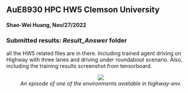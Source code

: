 ## AuE8930 HPC HW5 Clemson University
#### Shao-Wei Huang, Nov/27/2022
### Submitted results: *Result_Answer* folder
all the HW5 related files are in there.
Including trained agent driving on Highway with three lanes and driving under roundabout scenario.
Also, including the training results screenshot from tensorboard.
<p align="center">
    <img src="https://github.com/peterHuang1109/highway-env_1.5/blob/master/results_Answer/highway.mp4"><br/>
    <em>An episode of one of the environments available in highway-env.</em>
</p>

